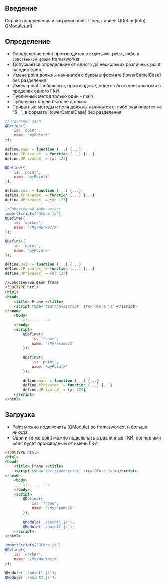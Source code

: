 ## Введение
Сервис определения и загрузки point. Представлен QDefine(info), QModule(url).

## Определение
* Определение point производится в `отдельном файле`, либо в `собственном файле` frame/worker
* Допускается определение от одного до нескольких различных point на один файл.
* Имена point должны начинатся с буквы в формате [lowerCamelCase] без разделения
* Имена point глобальные, производные, должно быть уникальными в пределах одного ГКИ
* Публичный метод только один - main
* Публичных полей быть не должно
* Приватные методы и поля должны начинатся с, либо оканчиватся на "$ _", в формате [lowerCamelCase] без разделения

```javascript
//Отдельный файл
QDefine({
	is: 'point',
	name: 'myPointX'
});

define.main = function (...) {...}
define.fPrivateX_ = function (...) {...}
define.dPrivateX_ = {x: 123}

QDefine({
	is: 'point',
	name: 'myPointY'
});

define.main = function (...) {...}
define.fPrivateX_ = function (...) {...}
define.dPrivateX_ = {x: 123}
```

```javascript
//Собственный файл worker
importScripts('QCore.js');
QDefine({
	is: 'worker',
	name: '/My/Worker/X'
});

QDefine({
	is: 'point',
	name: 'myPointX'
});

define.main = function (...) {...}
define.fPrivateX_ = function (...) {...}
define.dPrivateX_ = {x: 123}
```

```html
//Собственный файл frame
<!DOCTYPE html>
<html>
<head>
	<title> Frame </title>
	<script type='text/javascript' src='QCore.js'></script>
</head>
	<body>
		<!-- ... -->
	</body>
	<script>
		QDefine({
			is: 'frame',
			name: '/My/Frame/X'
		});
		
		QDefine({
			is: 'point',
			name: 'myPointX'
		});
		
		define.main = function (...) {...}
		define.fPrivateX_ = function (...) {...}
		define.dPrivateX_ = {x: 123}
	</script>
</html>
```


## Загрузка
* Point можно подключить (QModule) во frame/worker, и больше никуда
* Одни и те же point можно подключать в различные ГКИ, полное имя point будет производным от имени ГКИ

```html
<!DOCTYPE html>
<html>
<head>
	<title> Frame </title>
	<script type='text/javascript' src='QCore.js'></script>
</head>
	<body>
		<!-- ... -->
	</body>
	<script>
		QDefine({
			is: 'frame',
			name: '/My/Frame/X'
		});
		
		QModule('./point1.js');
		QModule('./point2.js');
	</script>
</html>
```

```javascript
importScripts('QCore.js');
QDefine({
	is: 'worker',
	name: '/My/Worker/X'
});

QModule('./point1.js');
QModule('./point2.js');
```

